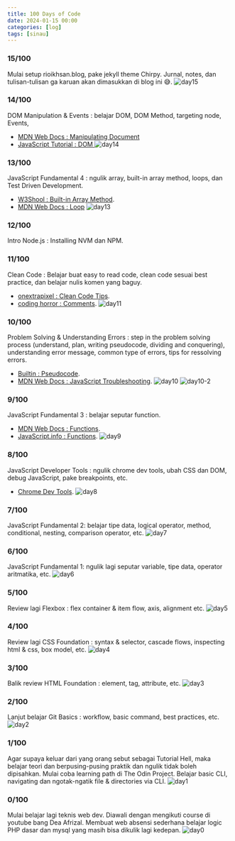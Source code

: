 ```yaml
---
title: 100 Days of Code
date: 2024-01-15 00:00
categories: [log]
tags: [sinau]
---
```


### 15/100
Mulai setup rioikhsan.blog, pake jekyll theme Chirpy. Jurnal, notes, dan tulisan-tulisan ga karuan akan dimasukkan di blog ini 😅.
![day15](assets/img/100daysofcode/day15.png)

### 14/100
DOM Manipulation & Events : belajar DOM, DOM Method, targeting node, Events,  
- [MDN Web Docs : Manipulating Document](https://developer.mozilla.org/en-US/docs/Learn/JavaScript/Client-side_web_APIs/Manipulating_documents#active_learning_a_dynamic_shopping_list)
- [JavaScript Tutorial : DOM ](https://www.javascripttutorial.net/javascript-dom/)
![day14](assets/img/100daysofcode/day14.png)

### 13/100
JavaScript Fundamental 4 : ngulik array,  built-in array method, loops, dan Test Driven Development. 
- [W3Shool : Built-in Array Method](https://www.w3schools.com/js/js_array_methods.asp). 
- [MDN Web Docs : Loop](https://developer.mozilla.org/en-US/docs/Learn/JavaScript/Building_blocks/Looping_code)
![day13](assets/img/100daysofcode/day13.png)

### 12/100
Intro Node.js : Installing NVM dan NPM.

### 11/100
Clean Code : Belajar buat easy to read code, clean code sesuai best practice, dan belajar nulis komen yang baguy. 
- [onextrapixel : Clean Code Tips](https://onextrapixel.com/10-principles-for-keeping-your-programming-code-clean/). 
- [coding horror : Comments](https://blog.codinghorror.com/coding-without-comments/). 
![day11](assets/img/100daysofcode/day11.png)

### 10/100
Problem Solving & Understanding Errors : step in the problem solving process (understand, plan, writing pseudocode, dividing and conquering), understanding error message, common type of errors, tips for ressolving errors.
- [Builtin : Pseudocode](https://builtin.com/data-science/pseudocode). 
- [MDN Web Docs : JavaScript Troubleshooting](https://developer.mozilla.org/en-US/docs/Learn/JavaScript/First_steps/What_went_wrong). 
![day10](assets/img/100daysofcode/day10.png) 
![day10-2](assets/img/100daysofcode/day10-2.png)

### 9/100
JavaScript Fundamental 3 : belajar seputar function. 
- [MDN Web Docs : Functions](https://developer.mozilla.org/en-US/docs/Learn/JavaScript/Building_blocks/Functions).
- [JavaScript.info : Functions](https://javascript.info/function-basics). 
![day9](assets/img/100daysofcode/day9.png)

### 8/100
JavaScript Developer Tools : ngulik chrome dev tools, ubah CSS dan DOM, debug JavaScript, pake breakpoints, etc. 
- [Chrome Dev Tools](https://developer.chrome.com/docs/devtools/). 
![day8](assets/img/100daysofcode/day8.png)

### 7/100
JavaScript Fundamental 2: belajar tipe data, logical operator, method, conditional, nesting, comparison operator, etc. 
![day7](assets/img/100daysofcode/day7.png)

### 6/100
JavaScript Fundamental 1: ngulik lagi seputar variable, tipe data, operator aritmatika, etc. 
![day6](assets/img/100daysofcode/day6.png)

### 5/100
Review lagi Flexbox : flex container & item flow, axis, alignment etc. 
![day5](assets/img/100daysofcode/day5.png)

### 4/100
Review lagi CSS Foundation : syntax & selector, cascade flows, inspecting html & css, box model, etc. 
![day4](assets/img/100daysofcode/day4.png)

### 3/100
Balik review HTML Foundation : element, tag, attribute, etc. 
![day3](assets/img/100daysofcode/day3.png)

### 2/100
Lanjut belajar Git Basics : workflow, basic command, best practices, etc. 
![day2](assets/img/100daysofcode/day2.png)

### 1/100
Agar supaya keluar dari yang orang sebut sebagai Tutorial Hell, maka belajar teori dan berpusing-pusing praktik dan ngulik tidak boleh dipisahkan. Mulai coba learning path di The Odin Project. Belajar basic CLI, navigating dan ngotak-ngatik file & directories via CLI. 
![day1](assets/img/100daysofcode/day1.jpeg)

### 0/100
Mulai belajar lagi teknis web dev. Diawali dengan mengikuti course di youtube bang Dea Afrizal. Membuat web absensi sederhana belajar logic PHP dasar dan mysql yang masih bisa dikulik lagi kedepan.
![day0](assets/img/100daysofcode/day0.jpeg)